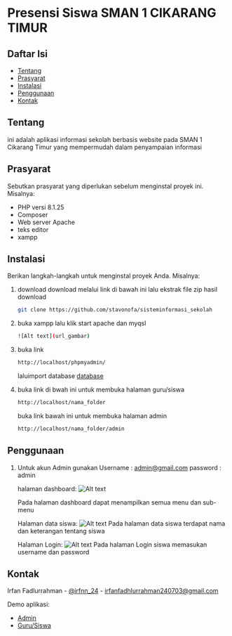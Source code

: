 # Presensi Siswa SMAN 1 CIKARANG TIMUR

## Daftar Isi
- [Tentang](#tentang)
- [Prasyarat](#prasyarat)
- [Instalasi](#instalasi)
- [Penggunaan](#penggunaan)
- [Kontak](#kontak)

## Tentang
ini adalah aplikasi informasi sekolah berbasis website pada SMAN 1 Cikarang Timur yang mempermudah dalam penyampaian informasi 

## Prasyarat
Sebutkan prasyarat yang diperlukan sebelum menginstal proyek ini. Misalnya:
- PHP versi 8.1.25
- Composer
- Web server Apache
- teks editor
- xampp

## Instalasi
Berikan langkah-langkah untuk menginstal proyek Anda. Misalnya:
1. download
   download melalui link di bawah ini lalu ekstrak file zip hasil download
    ```bash
    git clone https://github.com/stavonofa/sisteminformasi_sekolah
    ```
2.  buka xampp lalu klik start apache dan myqsl
    ```bash
    ![Alt text](url_gambar)

    ```
3. buka link 
    ```bash
    http://localhost/phpmyadmin/
    ```
   laluimport database [database](database/db_imas.sql)

4. buka link di bwah ini untuk membuka halaman guru/siswa
    ```bash
    http://localhost/nama_folder
    ```
    buka link bawah ini untuk membuka halaman admin
    ```bash
    http://localhost/nama_folder/admin
    ```
## Penggunaan
1. Untuk akun Admin gunakan
   Username : admin@gmail.com
   password : admin
   
   halaman dashboard:
   ![Alt text](img/halamandashboard.png)

   Pada halaman dashboard dapat menampilkan semua menu dan sub-menu

   Halaman data siswa:
   ![Alt text](img/halamandatasiswa.png)
   Pada halaman data siswa terdapat nama dan keterangan tentang siswa

   Halaman Login:
   ![Alt text](img/halamanLogin.png)
   Pada halaman Login siswa memasukan username dan password
   
## Kontak

Irfan Fadlurrahman - [@irfnn_24](https://twitter.com/TwitterHandle) - irfanfadhlurrahman240703@gmail.com

Demo aplikasi: 
- [Admin](https://irfansman1tryhard.000webhostapp.com/admin)
- [Guru/Siswa](https://irfansman1tryhard.000webhostapp.com/)

